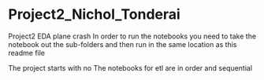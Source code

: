 # Project2_Nichol_Tonderai
Project2 EDA plane crash 
In order to run the notebooks you need to take the notebook out the sub-folders and then run in the same location as this readme file

The project starts with no
The notebooks for etl are in order and sequential 

